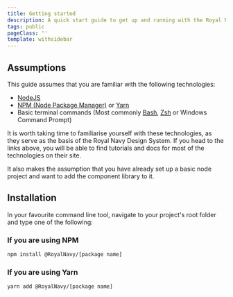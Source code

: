 ```yaml
---
title: Getting started
description: A quick start guide to get up and running with the Royal Navy Design System.
tags: public
pageClass: ''
template: withsidebar
---
```


## Assumptions

This guide assumes that you are familiar with the following technologies:

- [NodeJS](https://nodejs.org/en/)
- [NPM (Node Package Manager)](https://www.npmjs.com/) or [Yarn](https://yarnpkg.com/en/)
- Basic terminal commands (Most commonly [Bash](https://www.gnu.org/software/bash/), [Zsh](https://www.zsh.org/) or Windows Command Prompt)

It is worth taking time to familiarise yourself with these technologies, as they serve as the basis of the Royal Navy Design System. If you head to the links above, you will be able to find tutorials and docs for most of the technologies on their site.

It also makes the assumption that you have already set up a basic node project and want to add the component library to it.

## Installation

In your favourite command line tool, navigate to your project's root folder and type one of the following:

### If you are using NPM

```bash
npm install @RoyalNavy/[package name]
```

### If you are using Yarn

```bash
yarn add @RoyalNavy/[package name]
```
